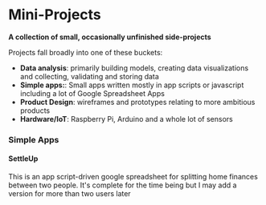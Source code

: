 # Mini-Projects
**A collection of small, occasionally unfinished side-projects**

Projects fall broadly into one of these buckets:
- **Data analysis**: primarily building models, creating data visualizations and collecting, validating and storing data
- **Simple apps:**: Small apps written mostly in app scripts or javascript including a lot of Google Spreadsheet Apps
- **Product Design**: wireframes and prototypes relating to more ambitious products
- **Hardware/IoT**: Raspberry Pi, Arduino and a whole lot of sensors


### Simple Apps
#### SettleUp
This is an app script-driven google spreadsheet for splitting home finances between two people. It's complete for the time being but I may add a version for more than two users later

